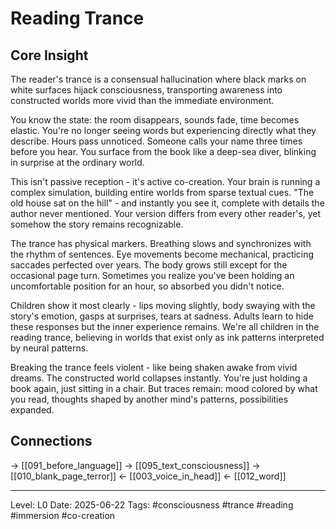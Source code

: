 # Reading Trance

## Core Insight
The reader's trance is a consensual hallucination where black marks on white surfaces hijack consciousness, transporting awareness into constructed worlds more vivid than the immediate environment.

You know the state: the room disappears, sounds fade, time becomes elastic. You're no longer seeing words but experiencing directly what they describe. Hours pass unnoticed. Someone calls your name three times before you hear. You surface from the book like a deep-sea diver, blinking in surprise at the ordinary world.

This isn't passive reception - it's active co-creation. Your brain is running a complex simulation, building entire worlds from sparse textual cues. "The old house sat on the hill" - and instantly you see it, complete with details the author never mentioned. Your version differs from every other reader's, yet somehow the story remains recognizable.

The trance has physical markers. Breathing slows and synchronizes with the rhythm of sentences. Eye movements become mechanical, practicing saccades perfected over years. The body grows still except for the occasional page turn. Sometimes you realize you've been holding an uncomfortable position for an hour, so absorbed you didn't notice.

Children show it most clearly - lips moving slightly, body swaying with the story's emotion, gasps at surprises, tears at sadness. Adults learn to hide these responses but the inner experience remains. We're all children in the reading trance, believing in worlds that exist only as ink patterns interpreted by neural patterns.

Breaking the trance feels violent - like being shaken awake from vivid dreams. The constructed world collapses instantly. You're just holding a book again, just sitting in a chair. But traces remain: mood colored by what you read, thoughts shaped by another mind's patterns, possibilities expanded.

## Connections
→ [[091_before_language]]
→ [[095_text_consciousness]]
→ [[010_blank_page_terror]]
← [[003_voice_in_head]]
← [[012_word]]

---
Level: L0
Date: 2025-06-22
Tags: #consciousness #trance #reading #immersion #co-creation